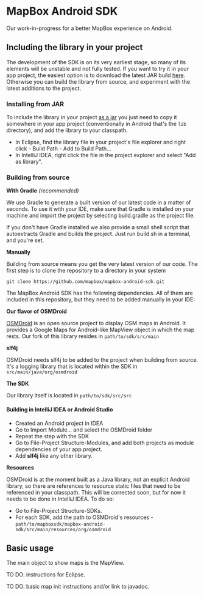 # MapBox Android SDK

Our work-in-progress for a better MapBox experience on Android.

## Including the library in your project

The development of the SDK is on its very earliest stage, so many of its elements will be unstable and not fully tested. If you want to try it in your app project, the easiest option is to download the latest JAR build [here](https://github.com/mapbox/mapbox-android-sdk/blob/master/mapboxSDK.jar). Otherwise you can build the library from source, and experiment with the latest additions to the project.


### Installing from JAR

To include the library in your project [as a jar](https://github.com/mapbox/mapbox-android-sdk/blob/master/mapboxSDK.jar) you just need to copy it somewhere in your app project (conventionally in Android that's the ```lib``` directory), and add the library to your classpath.

* In Eclipse, find the library file in your project's file explorer and right click - Build Path - Add to Build Path...
* In IntelliJ IDEA, right click the file in the project explorer and select "Add as library".

### Building from source

**With Gradle** *(recommended)*

We use Gradle to generate a built version of our latest code in a matter of seconds. To use it with your IDE, make sure that Gradle is installed on your machine and import the project by selecting build.gradle as the project file.

If you don't have Gradle installed we also provide a small shell script that autoextracts Gradle and builds the project. Just run build.sh in a terminal, and you're set.

**Manually**

Building from source means you get the very latest version of our code. The first step is to clone the repository to a directory in your system

```git clone https://github.com/mapbox/mapbox-android-sdk.git ```



The MapBox Android SDK has the following dependencies. All of them are included in this repository, but they need to be added manually in your IDE:

**Our flavor of OSMDroid**

[OSMDroid](https://code.google.com/p/osmdroid/) is an open source project to display OSM maps in Android. It provides a Google Maps for Android-like MapView object in which the map rests. Our fork of this library resides in ```path/to/sdk/src/main```

**slf4j**

OSMDroid needs slf4j to be added to the project when building from source. It's a logging library that is located within the SDK in ```src/main/java/org/osmdroid```

**The SDK**

Our library itself is located in ```path/to/sdk/src/src```

#### Building in IntelliJ IDEA or Android Studio

* Created an Android project in IDEA
* Go to Import Module... and select the OSMDroid folder
* Repeat the step with the SDK
* Go to File-Project Structure-Modules, and add both projects as module dependencies of your app project. 
* Add **slf4j** like any other library.

**Resources**

OSMDroid is at the moment built as a Java library, not an explicit Android library, so there are references to resource static files that need to be referenced in your classpath. This will be corrected soon, but for now it needs to be done in IntelliJ IDEA. To do so:

* Go to File-Project Structure-SDKs.
* For each SDK, add the path to OSMDroid's resources - ```path/to/mapboxsdk/mapbox-android-sdk/src/main/resources/org/osmdroid```

## Basic usage

The main object to show maps is the MapView.

TO DO: instructions for Eclipse.

TO DO: basic map init instructions and/or link to javadoc.